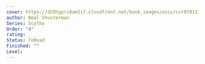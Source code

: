 ```yaml
---
cover: https://d28hgpri8am2if.cloudfront.net/book_images/onix/cvr9781534499980/gleanings-9781534499980_hr.jpg
author: Neal Shusterman
Series: Scythe
Order: "4"
rating: 
Status: ToRead
Finished: ""
Level:
---
```








